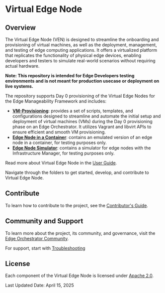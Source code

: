# Virtual Edge Node

## Overview

The Virtual Edge Node (VEN) is designed to streamline the onboarding and provisioning of virtual machines, as well as
the deployment, management, and testing of edge computing applications. It offers a virtualized platform that replicates
the functionality of physical edge devices, enabling developers and testers to simulate real-world scenarios without
requiring actual hardware.

**Note: This repository is intended for Edge Developers testing environments and is not meant for production
usecase or deployment on live systems.**

The repository supports Day 0 provisioning of the Virtual Edge Nodes for the Edge Manageability Framework and includes:

- [**VM-Provisioning**](vm-provisioning/): provides a set of scripts, templates, and configurations designed to streamline
  and automate the initial setup and deployment of virtual machines (VMs) during the Day 0 provisioning phase on an Edge
  Orchestrator. It utilizes Vagrant and libvirt APIs to ensure efficient and smooth VM provisioning.
- [**Edge Node in a Container**](edge-node-container/): contains an emulated version of an edge node in a container,
  for testing purposes only.
- [**Edge Node Simulator**](edge-node-simulator/): contains a simulator for edge nodes with the Infrastructure Manager,
  for testing purposes only.

Read more about Virtual Edge Node in the [User Guide][user-guide-url].

Navigate through the folders to get started, develop, and contribute to Virtual Edge Node.

[user-guide-url]: https://docs.openedgeplatform.intel.com/edge-manage-docs/main/developer_guide/virtual_edge_node/index.html

## Contribute

To learn how to contribute to the project, see the [Contributor's
Guide](https://docs.openedgeplatform.intel.com/edge-manage-docs/main/developer_guide/contributor_guide/index.html).

## Community and Support

To learn more about the project, its community, and governance, visit
the [Edge Orchestrator Community](https://docs.openedgeplatform.intel.com/edge-manage-docs/main/index.html).

For support, start with [Troubleshooting](https://docs.openedgeplatform.intel.com/edge-manage-docs/main/developer_guide/troubleshooting/index.html)

## License

Each component of the Virtual Edge Node is licensed under [Apache 2.0][apache-license].

Last Updated Date: April 15, 2025

[apache-license]: https://www.apache.org/licenses/LICENSE-2.0
